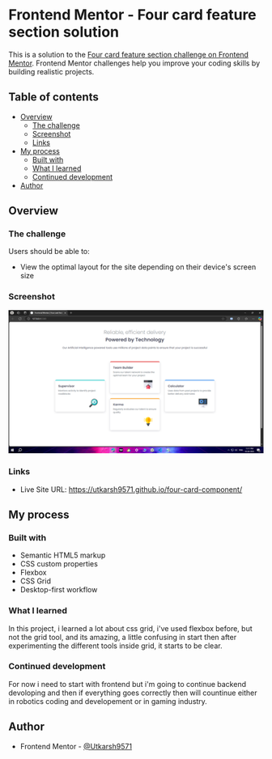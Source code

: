 # Frontend Mentor - Four card feature section solution

This is a solution to the [Four card feature section challenge on Frontend Mentor](https://www.frontendmentor.io/challenges/four-card-feature-section-weK1eFYK). Frontend Mentor challenges help you improve your coding skills by building realistic projects. 

## Table of contents

- [Overview](#overview)
  - [The challenge](#the-challenge)
  - [Screenshot](#screenshot)
  - [Links](#links)
- [My process](#my-process)
  - [Built with](#built-with)
  - [What I learned](#what-i-learned)
  - [Continued development](#continued-development)
- [Author](#author)

## Overview

### The challenge

Users should be able to:

- View the optimal layout for the site depending on their device's screen size

### Screenshot

![](./images/Screenshot%20(334).png)

### Links

- Live Site URL: https://utkarsh9571.github.io/four-card-component/  

## My process

### Built with

- Semantic HTML5 markup
- CSS custom properties
- Flexbox
- CSS Grid
- Desktop-first workflow

### What I learned

In this project, i learned a lot about css grid, i've used flexbox before, but not the grid tool, and its amazing, a little confusing in start then after experimenting the different tools inside grid, it starts to be clear.

### Continued development

For now i need to start with frontend but i'm going to continue backend devoloping and then if everything goes correctly then will countinue either in robotics coding and developement or in gaming industry. 

## Author

- Frontend Mentor - [@Utkarsh9571](https://www.frontendmentor.io/profile/Utkarsh9571)
